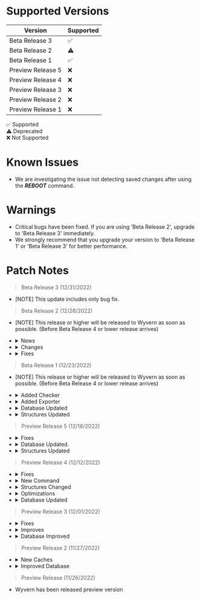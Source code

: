 # Supported Versions

| Version           | Supported |
| ----------------- | ----------|
| Beta Release 3    | ✅ |
| Beta Release 2    | ⚠️ |
| Beta Release 1    | ✅ |
| Preview Release 5 | ❌ |
| Preview Release 4 | ❌ |
| Preview Release 3 | ❌ |
| Preview Release 2 | ❌ |
| Preview Release 1 | ❌ |

✅ Supported
<br>
⚠️ Deprecated
<br>
❌ Not Supported

# Known Issues

- We are investigating the issue not detecting saved changes after using the <b><i>REBOOT</i></b> command.

# Warnings

- Critical bugs have been fixed. If you are using 'Beta Release 2', upgrade to 'Beta Release 3' immediately.
- We strongly recommend that you upgrade your version to 'Beta Release 1' or 'Beta Release 3' for better performance.

# Patch Notes

> Beta Release 3 (12/31/2022)

- [NOTE] This update includes only bug fix.

> Beta Release 2 (12/28/2022)

- [NOTE] This release or higher will be released to Wyvern as soon as possible. (Before Beta Release 4 or lower release arrives)

- <details>
    <summary>News</summary>
    <details>
      <summary>Custom Errors</summary>
      <i>We added new custom errors. (Structure)</i>
    </details>
  </details>
- <details>
    <summary>Changes</summary>
  <details>
    <summary>Database Updated</summary>
    <i>New database functions added. (With events)</i>
    <br>
    <i>Added debug mode. (Shows where functions are used.)</i>
  </details>
  <details>
    <summary>Structures Updated</summary>
    <i>If you like using functions. We added <b>setExecute</b> function.</i>
    <br>
    <i>Command and Event structures functions are optimized.</i>
  </details>
  <details>
    <summary>Language System Updated</summary>
    <i>Language system loader has been moved to Loader.</i>
    <br>
    <i>Language system 'translate' function has been moved to 'Structure'</i>
  </details>
  <details>
    <summary>Checker Updated</summary>
    <i>Updated with new functions. (new cool view)</i>
  </details>
  <details>
    <summary>API System Updated</summary>
    <i>We removed promises from functions. (Not tested new functions)</i>
    <br>
    <i>Some improves.</i>
  </details>
  <details>
    <summary>Loader Updated</summary>
    <i>Some optimizes.</i>
    <br>
    <i>Added Language Loader</i>
  </details>
  </details>
- <details>
    <summary>Fixes</summary>
    <details>
      <summary>Language System</summary>
      <i>We fixed language cache.</i>
    </details>
    <details>
      <summary>Structures</summary>
      <i>In <b>defineProperty</b> function, Minor bug fixed and applied optimizes.</i>
    </details>
  </details>

> Beta Release 1 (12/23/2022)

- [NOTE] This release or higher will be released to Wyvern as soon as possible. (Before Beta Release 4 or lower release arrives)

- <details>
    <summary>Added Checker</summary>
    <i>Includes new functions. (Integrated with Structures.)</i>
  </details>
- <details>
    <summary>Added Exporter</summary>
    <i>We added a new exporter to 'src/base' folder. ('export.js', this file includes all events, classes, structures and helpers.)</i>
  </details>
- <details>
    <summary>Database Updated</summary>
    <i>Some improves for <b>fetch</b>, <b>has</b>, <b>exists</b> functions.</i>
  </details>
- <details>
    <summary>Structures Updated</summary>
    <i>Added new function <b>defineProperty</b>. (You can define properties easy.)</i>
    <br>
    <i>Added new functions <b>time</b>, <b>code</b>.</i>
  </details>

> Preview Release 5 (12/18/2022)

- <details>
    <summary>Fixes</summary>
    <i>We fixed 'Process' and 'Database' are events doesn't work.</i>
  </details>
- <details>
    <summary>Database Updated.</summary>
    <i>New database events: <b>dataAddRequest</b>, <b>dataAdded</b></i>
    <br>
    <i>Database events files updated with new outputs.</i>
  </details>
- <details>
    <summary>Structures Updated</summary>
    <i>If you want to set 'Process', 'Once' or 'Database' property to "true", Please use "setProperty" function or "Event#modes" option.</i>
    <br>
    <i><b>setProperty</b> and <b>getProperty</b> functions are updated.</i>
    <br>
    <i><b>setProperties</b> and <b>getProperties</b> functions are removed.</i>
    <br>
    <i>Added new functions for <b>getProperty</b>. (editProperty added, not global only this function.)</i>
    <br>
    <i>Removed <b>Command#support</b> option. Added <b>Command#mode</b> option.</i>
  </details>

> Preview Release 4 (12/12/2022)

- <details>
    <summary>Fixes</summary>
    <i>When using interactions (not Command Interaction) you see a <b>TypeError: Cannot read property of undefined (reading 'execute')</b> error.</i>
  </details>
- <details>
    <summary>New Command</summary>
    <i>Survey named command added. (This is an experimental feature)</i>
  </details>
- <details>
    <summary>Structures Changed</summary>
    <i>Command and Event structures updated.</i>
    <br>
    <i>Added new functions. (setProperty, setProperties, getProperty, getProperties) (This functions experimental feature.)</i>
  </details>
- <details>
    <summary>Optimizations</summary>
    <i>Pagination optimized.</i>
    <i>Structures optimized.</i>
  </details>
- <details>
    <summary>Database Updated</summary>
     <details>
     <summary>Events Changed</summary>
     <i>
     dataSubstrackRequest named event has been renamed to dataSubtractRequest<br>
     dataSubstracked named event has been renamed to dataSubtracted<br><br>
     
     New events: dataExistsRequest, dataExisted, databaseDestroyRequest, databaseDestroyed
     </i>
     </details>
     
  <h4>Added new function <b>Database#exists</b></h4>
  <br>
  <h4>Removed <b>Database#get</b> and <b>Database#create</b>. Please use <b>Database#fetch</b> and <b>Database#constructor</b> instead.</h4>
  </details>

> Preview Release 3 (12/01/2022)

- <details>
    <summary>Fixes</summary>
    <i>Fixed an issue that caused <b>TypeError: Cannot read properties of null (reading 'match')</b> error while loading events.</i>
  </details>
- <details>
    <summary>Improves</summary>
    <i>Improved src/api/API.js (Manager.js has been renamed to API.js)</i>
  </details>
- <details>
    <summary>Database Improved</summary>
    <i>Added database events support for Loader. (All database events available in "src/base/events/databases", 'databaseCreated'' event cannot work in events folder.)</i>
  </details>

> Preview Release 2 (11/27/2022)

- <details>
    <summary>New Caches</summary>
    <i>Handlers and Events are moved to Cache.</i>
  </details>
- <details>
    <summary>Improved Database</summary>
    <i>Database updated.</i>
    <details>
      <summary>Available Events</summary>
      <i>
       databaseCreated<br>
       databaseDeleted<br>
       dataSaveRequest<br>
       dataSaved<br>
       dataDeleteRequest<br> 
       dataDeleted<br>
       dataSubstrackRequest &<br>
       dataSubstracked &<br>
       dataPushRequest<br>
       dataPushed<br>
       dataPullRequest<br>
       dataPulled<br>
       dataFetchRequest<br>
       dataFetched<br>
       dataGetRequest !<br>
       dataGetted !<br>
       dataHasRequest<br>
       dataHased<br>
       error<br>
      </i>
      <i>
        <h5>! In future versions of Wyvern, this event will no longer be available.</h5>
        <h5>& In future versions, this event will be renamed.</h5>
        <h5>Events are available in Database#Events</h5>
      </i>
    </details>
  </details>

> Preview Release (11/26/2022)

- Wyvern has been released preview version
